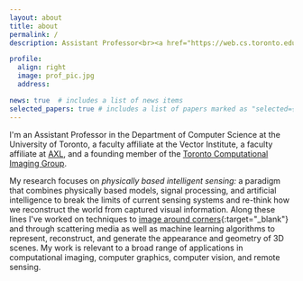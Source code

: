 ```yaml
---
layout: about
title: about
permalink: /
description: Assistant Professor<br><a href="https://web.cs.toronto.edu/">Department of Computer Science</a><br><a href="https://www.utoronto.ca/">University of Toronto</a> 

profile:
  align: right 
  image: prof_pic.jpg
  address:

news: true  # includes a list of news items
selected_papers: true # includes a list of papers marked as "selected={true}"
---
```


I'm an Assistant Professor in the Department of Computer Science at the University of Toronto, a faculty affiliate at the Vector Institute, a faculty affiliate at <a href="https://axl.vc/">AXL</a>, and a founding member of the [Toronto Computational Imaging Group](https://compimaging.dgp.toronto.edu/). 

My research focuses on *physically based intelligent sensing:* a paradigm that combines physically based models, signal processing, and artificial intelligence to break the limits of current sensing systems and re-think how we reconstruct the world from captured visual information. Along these lines I've worked on techniques to [image around corners](http://go.ted.com/davidlindell/){:target="_blank"} and through scattering media as well as machine learning algorithms to represent, reconstruct, and generate the appearance and geometry of 3D scenes. My work is relevant to a broad range of applications in computational imaging, computer graphics, computer vision, and remote sensing. 

<!-- Students interested in joining my group starting in fall 2025 should apply to the [Department of Computer Science](https://web.cs.toronto.edu/graduate/prospective). More on [this page](/joining).
{: style="background-color: #ffffcc; float: left;"} -->
